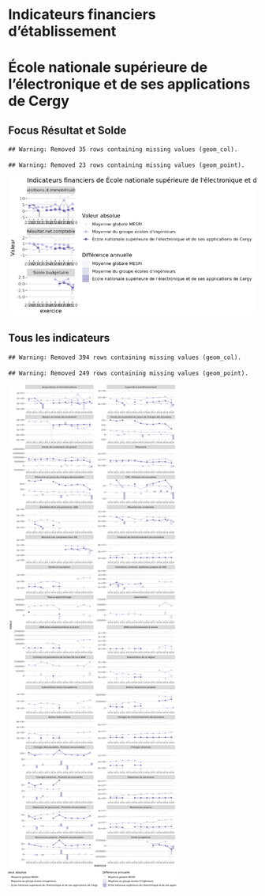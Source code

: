 Indicateurs financiers d’établissement
================

# École nationale supérieure de l’électronique et de ses applications de Cergy

## Focus Résultat et Solde

    ## Warning: Removed 35 rows containing missing values (geom_col).

    ## Warning: Removed 23 rows containing missing values (geom_point).

![](école_nationale_supérieure_de_l_électronique_et_de_ses_applications_de_cergy_files/figure-gfm/etab.focus-1.png)<!-- -->

## Tous les indicateurs

    ## Warning: Removed 394 rows containing missing values (geom_col).

    ## Warning: Removed 249 rows containing missing values (geom_point).

![](école_nationale_supérieure_de_l_électronique_et_de_ses_applications_de_cergy_files/figure-gfm/etab-1.png)<!-- -->
